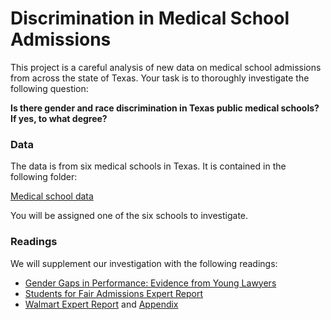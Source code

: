 
# Discrimination in Medical School Admissions

This project is a careful analysis of new data on medical school admissions from across the state of Texas.  Your task is to thoroughly investigate the following question:

**Is there gender and race discrimination in Texas public medical schools?  If yes, to what degree?**

### Data

The data is from six medical schools in Texas.  It is contained in the following folder:

[Medical school data](../data/medical-school-data)

You will be assigned one of the six schools to investigate.

### Readings

We will supplement our investigation with the following readings:

- [Gender Gaps in Performance: Evidence from Young Lawyers](../readings/gendergap_lawyers.pdf)
- [Students for Fair Admissions Expert Report](../readings/SFAA.pdf)
- [Walmart Expert Report](../readings/walmart.pdf) and [Appendix](../readings/walmart_appendix.pdf)

